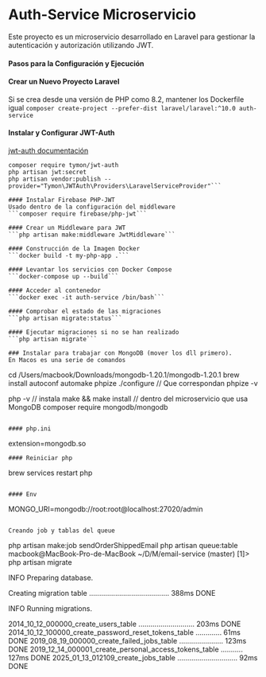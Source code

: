 # Auth-Service Microservicio

Este proyecto es un microservicio desarrollado en Laravel para gestionar la autenticación y autorización utilizando JWT.

#### Pasos para la Configuración y Ejecución


#### Crear un Nuevo Proyecto Laravel
Si se crea desde una versión de PHP como 8.2, mantener los Dockerfile igual
```composer create-project --prefer-dist laravel/laravel:^10.0 auth-service```

#### Instalar y Configurar JWT-Auth
[jwt-auth documentación](https://jwt-auth.readthedocs.io/en/develop/quick-start/ "jwt-auth documentación")
```
composer require tymon/jwt-auth
php artisan jwt:secret
php artisan vendor:publish --provider="Tymon\JWTAuth\Providers\LaravelServiceProvider"```

#### Instalar Firebase PHP-JWT
Usado dentro de la configuración del middleware
```composer require firebase/php-jwt```

#### Crear un Middleware para JWT
```php artisan make:middleware JwtMiddleware```

#### Construcción de la Imagen Docker
```docker build -t my-php-app .```

#### Levantar los servicios con Docker Compose
```docker-compose up --build```

#### Acceder al contenedor
```docker exec -it auth-service /bin/bash```

#### Comprobar el estado de las migraciones
```php artisan migrate:status```

#### Ejecutar migraciones si no se han realizado
```php artisan migrate```

### Instalar para trabajar con MongoDB (mover los dll primero).
En Macos es una serie de comandos
```
cd /Users/macbook/Downloads/mongodb-1.20.1/mongodb-1.20.1
brew install autoconf automake
phpize
./configure
// Que correspondan
phpize -v

php -v
// instala
make && make install
// dentro del microservicio que usa MongoDB
composer require mongodb/mongodb

```

#### php.ini

```
extension=mongodb.so
```
#### Reiniciar php

```
brew services restart php
```

#### Env

```
MONGO_URI=mongodb://root:root@localhost:27020/admin
```

Creando job y tablas del queue
```
php artisan make:job sendOrderShippedEmail
php artisan queue:table
macbook@MacBook-Pro-de-MacBook ~/D/M/email-service (master) [1]> php artisan migrate

   INFO  Preparing database.

  Creating migration table ........................................ 388ms DONE

   INFO  Running migrations.

  2014_10_12_000000_create_users_table ............................ 203ms DONE
  2014_10_12_100000_create_password_reset_tokens_table ............. 61ms DONE
  2019_08_19_000000_create_failed_jobs_table ...................... 123ms DONE
  2019_12_14_000001_create_personal_access_tokens_table ........... 127ms DONE
  2025_01_13_012109_create_jobs_table .............................. 92ms DONE
```